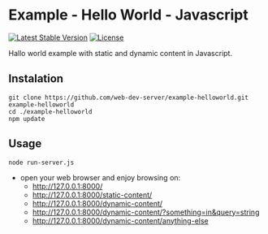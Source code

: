 # Example - Hello World - Javascript

[![Latest Stable Version](https://img.shields.io/badge/Stable-v3.0.0-brightgreen.svg?style=plastic)](https://github.com/web-dev-server/example-helloworld/releases)
[![License](https://img.shields.io/badge/Licence-BSD-brightgreen.svg?style=plastic)](https://github.com/web-dev-server/example-helloworld/blob/master/LICENCE.md)

Hallo world example with static and dynamic content in Javascript.

## Instalation
```shell
git clone https://github.com/web-dev-server/example-helloworld.git example-helloworld
cd ./example-helloworld
npm update
```

## Usage
```shell
node run-server.js
```
- open your web browser and enjoy browsing on:
	- http://127.0.0.1:8000/
	- http://127.0.0.1:8000/static-content/
	- http://127.0.0.1:8000/dynamic-content/
	- http://127.0.0.1:8000/dynamic-content/?something=in&query=string
	- http://127.0.0.1:8000/dynamic-content/anything-else
